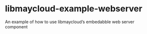 # libmaycloud-example-webserver
An example of how to use libmaycloud’s embedabble web server component
